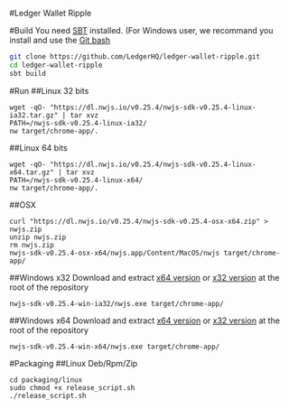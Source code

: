 #Ledger Wallet Ripple

#Build
You need [SBT](http://www.scala-sbt.org/0.13/docs/Setup.html) installed. (For Windows user, we recommand you install and use the [Git bash](https://git-scm.com/download/win)
```bash
git clone https://github.com/LedgerHQ/ledger-wallet-ripple.git
cd ledger-wallet-ripple
sbt build
```

#Run
##Linux 32 bits
```
wget -qO- "https://dl.nwjs.io/v0.25.4/nwjs-sdk-v0.25.4-linux-ia32.tar.gz" | tar xvz
PATH=/nwjs-sdk-v0.25.4-linux-ia32/
nw target/chrome-app/.
```

##Linux 64 bits
```
wget -qO- "https://dl.nwjs.io/v0.25.4/nwjs-sdk-v0.25.4-linux-x64.tar.gz" | tar xvz
PATH=/nwjs-sdk-v0.25.4-linux-x64/
nw target/chrome-app/.
```

##OSX
```
curl "https://dl.nwjs.io/v0.25.4/nwjs-sdk-v0.25.4-osx-x64.zip" > nwjs.zip
unzip nwjs.zip
rm nwjs.zip
nwjs-sdk-v0.25.4-osx-x64/nwjs.app/Content/MacOS/nwjs target/chrome-app/
```

##Windows x32
Download and extract [x64 version](https://dl.nwjs.io/v0.25.4/nwjs-sdk-v0.25.4-win-ia32.zip) or [x32 version](https://dl.nwjs.io/v0.25.4/nwjs-sdk-v0.25.4-win-ia32.zip) at the root of the repository
```
nwjs-sdk-v0.25.4-win-ia32/nwjs.exe target/chrome-app/
```

##Windows x64
Download and extract [x64 version](https://dl.nwjs.io/v0.25.4/nwjs-sdk-v0.25.4-win-x64.zip) or [x32 version](https://dl.nwjs.io/v0.25.4/nwjs-sdk-v0.25.4-win-ia32.zip) at the root of the repository
```
nwjs-sdk-v0.25.4-win-x64/nwjs.exe target/chrome-app/
```

#Packaging
##Linux Deb/Rpm/Zip
```
cd packaging/linux
sudo chmod +x release_script.sh
./release_script.sh
```

